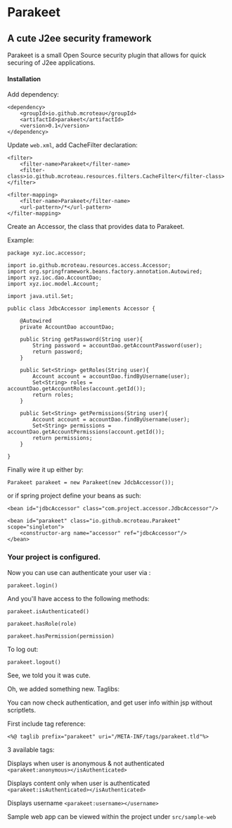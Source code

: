 #  Parakeet 

## A cute J2ee security framework

Parakeet is a small Open Source security plugin that allows for quick securing of J2ee applications.

#### Installation

Add dependency:

```
<dependency>
    <groupId>io.github.mcroteau</groupId>
    <artifactId>parakeet</artifactId>
    <version>0.1</version>
</dependency>
```

Update `web.xml`, add CacheFilter declaration:

```
<filter>
    <filter-name>Parakeet</filter-name>
    <filter-class>io.github.mcroteau.resources.filters.CacheFilter</filter-class>
</filter>

<filter-mapping>
    <filter-name>Parakeet</filter-name>
    <url-pattern>/*</url-pattern>
</filter-mapping>
```

Create an Accessor, the class
that provides data to Parakeet.

Example:

```
package xyz.ioc.accessor;

import io.github.mcroteau.resources.access.Accessor;
import org.springframework.beans.factory.annotation.Autowired;
import xyz.ioc.dao.AccountDao;
import xyz.ioc.model.Account;

import java.util.Set;

public class JdbcAccessor implements Accessor {

    @Autowired
    private AccountDao accountDao;

    public String getPassword(String user){
        String password = accountDao.getAccountPassword(user);
        return password;
    }

    public Set<String> getRoles(String user){
        Account account = accountDao.findByUsername(user);
        Set<String> roles = accountDao.getAccountRoles(account.getId());
        return roles;
    }

    public Set<String> getPermissions(String user){
        Account account = accountDao.findByUsername(user);
        Set<String> permissions = accountDao.getAccountPermissions(account.getId());
        return permissions;
    }

}
```

Finally wire it up either by:

`Parakeet parakeet = new Parakeet(new JdcbAccessor());`

or if spring project define your beans as such:

```
<bean id="jdbcAccessor" class="com.project.accessor.JdbcAccessor"/>

<bean id="parakeet" class="io.github.mcroteau.Parakeet" scope="singleton">
    <constructor-arg name="accessor" ref="jdbcAccessor"/>
</bean>
```

### Your project is configured. 

Now you can use can authenticate your user via :

`parakeet.login()`

And you'll have access to the following methods:

`parakeet.isAuthenticated()`

`parakeet.hasRole(role)`

`parakeet.hasPermission(permission)`

To log out:

`parakeet.logout()`

See, we told you it was cute.

Oh, we added something new. Taglibs:

You can now check authentication, and get user info 
within jsp without scriptlets.

First include tag reference:

`<%@ taglib prefix="parakeet" uri="/META-INF/tags/parakeet.tld"%>`

3 available tags:

Displays when user is anonymous & not authenticated
`<parakeet:anonymous></isAuthenticated>`

Displays content only when user is authenticated
`<parakeet:isAuthenticated></isAuthenticated>`

Displays username
`<parakeet:username></username>`


Sample web app can be viewed within the project under `src/sample-web`